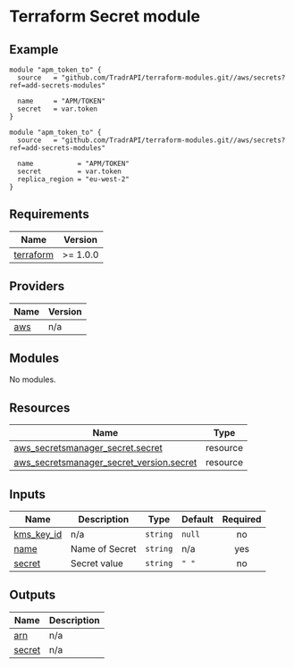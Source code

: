 # Terraform Secret module

## Example

```
module "apm_token_to" {
  source   = "github.com/TradrAPI/terraform-modules.git//aws/secrets?ref=add-secrets-modules"

  name     = "APM/TOKEN"
  secret   = var.token
}

module "apm_token_to" {
  source   = "github.com/TradrAPI/terraform-modules.git//aws/secrets?ref=add-secrets-modules"

  name           = "APM/TOKEN"
  secret         = var.token
  replica_region = "eu-west-2"
}

```

<!-- BEGIN_TF_DOCS -->
## Requirements

| Name | Version |
|------|---------|
| <a name="requirement_terraform"></a> [terraform](#requirement\_terraform) | >= 1.0.0 |

## Providers

| Name | Version |
|------|---------|
| <a name="provider_aws"></a> [aws](#provider\_aws) | n/a |

## Modules

No modules.

## Resources

| Name | Type |
|------|------|
| [aws_secretsmanager_secret.secret](https://registry.terraform.io/providers/hashicorp/aws/latest/docs/resources/secretsmanager_secret) | resource |
| [aws_secretsmanager_secret_version.secret](https://registry.terraform.io/providers/hashicorp/aws/latest/docs/resources/secretsmanager_secret_version) | resource |

## Inputs

| Name | Description | Type | Default | Required |
|------|-------------|------|---------|:--------:|
| <a name="input_kms_key_id"></a> [kms\_key\_id](#input\_kms\_key\_id) | n/a | `string` | `null` | no |
| <a name="input_name"></a> [name](#input\_name) | Name of Secret | `string` | n/a | yes |
| <a name="input_secret"></a> [secret](#input\_secret) | Secret value | `string` | `" "` | no |

## Outputs

| Name | Description |
|------|-------------|
| <a name="output_arn"></a> [arn](#output\_arn) | n/a |
| <a name="output_secret"></a> [secret](#output\_secret) | n/a |
<!-- END_TF_DOCS -->